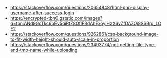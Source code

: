 * https://stackoverflow.com/questions/20654848/html-php-display-username-after-success-login
* https://encrypted-tbn0.gstatic.com/images?q=tbn:ANd9GcTkc6bEv5qiRtZ8QflFBdAhExoyiHzX6vZfDAZOj8SSBrg_LOE2
* https://stackoverflow.com/questions/9262861/css-background-image-to-fit-width-height-should-auto-scale-in-proportion
* https://stackoverflow.com/questions/23493774/not-getting-file-type-and-tmp-name-while-uploading
